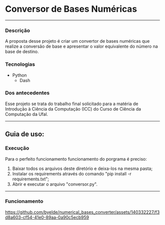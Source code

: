 # Conversor de Bases Numéricas
---

### Descrição
A proposta desse projeto é criar um convertor de bases numéricas que realize a conversão de base e apresentar o valor equivalente do
número na base de destino.

### Tecnologias
* Python
  * Dash

### Dos antecedentes
Esse projeto se trata do trabalho final solicitado para a matéria de Introdução à Ciência da Computação (ICC) do Curso de Ciência da Computação da Ufal.

---
## Guia de uso:
### Execução
Para o perfeito funcionamento funcionamento do porgrama é preciso:
1. Baixar todos os arquivos deste diretório e deixa-los na mesma pasta;
2. Instalar os requirements através do comando "pip install -r requirements.txt";
3. Abrir e executar o arquivo "conversor.py".

---
### Funcionamento
https://github.com/byelde/numerical_bases_converter/assets/140332227/f3d8a603-cf54-41e0-89aa-0a90c5ecb959

